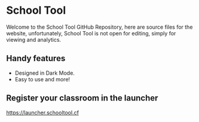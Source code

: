# School Tool
Welcome to the School Tool GitHub Repository, here are source files for the website, unfortunately, School Tool is not open for editing, simply for viewing and analytics.

## Handy features
- Designed in Dark Mode.
- Easy to use and more!

## Register your classroom in the launcher
https://launcher.schooltool.cf
